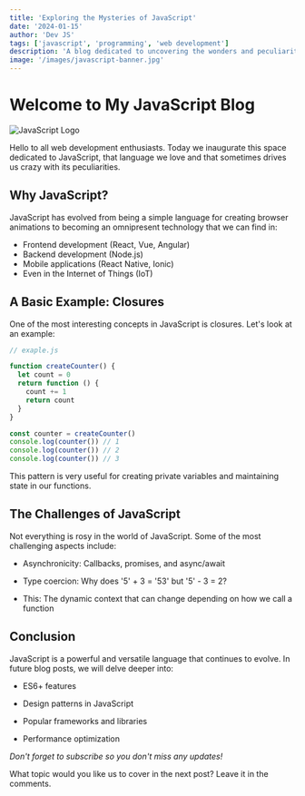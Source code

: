 ```yaml
---
title: 'Exploring the Mysteries of JavaScript'
date: '2024-01-15'
author: 'Dev JS'
tags: ['javascript', 'programming', 'web development']
description: 'A blog dedicated to uncovering the wonders and peculiarities of JavaScript, the language of the web.'
image: '/images/javascript-banner.jpg'
---
```


# Welcome to My JavaScript Blog

![JavaScript Logo](https://cdn4.vectorstock.com/i/1000x1000/26/33/javascript-concept-banner-header-vector-24192633.jpg)

Hello to all web development enthusiasts. Today we inaugurate this space dedicated to JavaScript, that language we love and that sometimes drives us crazy with its peculiarities.

## Why JavaScript?

JavaScript has evolved from being a simple language for creating browser animations to becoming an omnipresent technology that we can find in:

- Frontend development (React, Vue, Angular)
- Backend development (Node.js)
- Mobile applications (React Native, Ionic)
- Even in the Internet of Things (IoT)

## A Basic Example: Closures

One of the most interesting concepts in JavaScript is closures. Let's look at an example:

```js
// exaple.js

function createCounter() {
  let count = 0
  return function () {
    count += 1
    return count
  }
}

const counter = createCounter()
console.log(counter()) // 1
console.log(counter()) // 2
console.log(counter()) // 3
```

This pattern is very useful for creating private variables and maintaining state in our functions.

## The Challenges of JavaScript

Not everything is rosy in the world of JavaScript. Some of the most challenging aspects include:

- Asynchronicity: Callbacks, promises, and async/await

- Type coercion: Why does '5' + 3 = '53' but '5' - 3 = 2?

- This: The dynamic context that can change depending on how we call a function

## Conclusion

JavaScript is a powerful and versatile language that continues to evolve. In future blog posts, we will delve deeper into:

- ES6+ features

- Design patterns in JavaScript

- Popular frameworks and libraries

- Performance optimization

_Don't forget to subscribe so you don't miss any updates!_

What topic would you like us to cover in the next post? Leave it in the comments.
